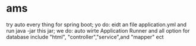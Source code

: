 # ams
try auto every thing for spring boot;
yo do:
  eidt an file application.yml and run java -jar this jar;
we do:
  auto wirte Application Runner
  and all option for database include "html", "controller","service",and "mapper"  ect
